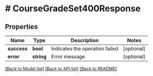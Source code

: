 # # CourseGradeSet400Response

## Properties

Name | Type | Description | Notes
------------ | ------------- | ------------- | -------------
**success** | **bool** | Indicates the operation failed | [optional]
**error** | **string** | Error message | [optional]

[[Back to Model list]](../../README.md#models) [[Back to API list]](../../README.md#endpoints) [[Back to README]](../../README.md)
